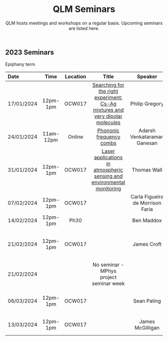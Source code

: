 ﻿---
layout: page
title: QLM Seminars
subtitle: QLM hosts meetings and workshops on a regular basis. Upcoming seminars are listed here.
---

## 2023 Seminars

Epiphany term 

|Date  |Time |Location  |Title   |Speaker    |Institution    |
|:---  | :----: | :----:  | :--------:      | :------:      |           --: |
|17/01/2024|12pm-1pm|OCW017|<a href="/events/seminars/abstracts/2024 Epiphany/Philip Gregory">Searching for the right experiment: Cs-Ag mixtures and very dipolar molecules</a>|Philip Gregory    |Durham University |
|24/01/2024|11am-12pm|Online|<a href="/events/seminars/abstracts/2024 Epiphany/Adarsh Ganesan">Phononic frequency combs</a>|Adarsh Venkataraman Ganesan    |Ahmedabad University, India |
|31/01/2024|12pm-1pm|OCW017|<a href="/events/seminars/abstracts/2024 Epiphany/Thomas Wall">Laser applications in atmospheric sensing and environmental monitoring</a>|Thomas Wall    |RAL Space |
|07/02/2024|12pm-1pm|OCW017|<a href="">      </a>|Carla Figueira de Morrison Faria   |University College, London |
|14/02/2024|12pm-1pm|Ph30|<a href="">       </a>|Ben Maddox    |Durham University |
|21/02/2024|12pm-1pm|OCW017|<a href="">    </a>|James Croft    |Durham University, Department of Chemistry |
|21/02/2024|        |      |No seminar - MPhys project seminar week |   |      |
|06/03/2024|12pm-1pm|OCW017|<a href="">    </a>|Sean Paling    |STFC Boulby Mine Project |
|13/03/2024|12pm-1pm|OCW017|<a href="">     </a>|James McGilligan    |University of Strathclyde |


